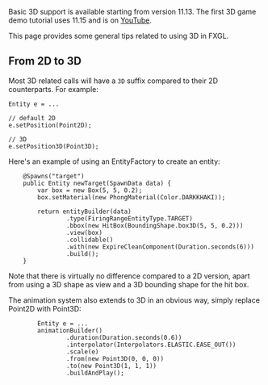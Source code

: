 Basic 3D support is available starting from version 11.13. The first 3D game demo tutorial uses 11.15 and is on [YouTube](https://youtu.be/qGgLHvsIRds).

This page provides some general tips related to using 3D in FXGL.

## From 2D to 3D

Most 3D related calls will have a `3D` suffix compared to their 2D counterparts. For example:

```
Entity e = ...

// default 2D
e.setPosition(Point2D);

// 3D
e.setPosition3D(Point3D);
```

Here's an example of using an EntityFactory to create an entity:

```
    @Spawns("target")
    public Entity newTarget(SpawnData data) {
        var box = new Box(5, 5, 0.2);
        box.setMaterial(new PhongMaterial(Color.DARKKHAKI));

        return entityBuilder(data)
                .type(FiringRangeEntityType.TARGET)
                .bbox(new HitBox(BoundingShape.box3D(5, 5, 0.2)))
                .view(box)
                .collidable()
                .with(new ExpireCleanComponent(Duration.seconds(6)))
                .build();
    }
```

Note that there is virtually no difference compared to a 2D version, apart from using a 3D shape as view and a 3D bounding shape for the hit box.

The animation system also extends to 3D in an obvious way, simply replace Point2D with Point3D:

```
        Entity e = ...
        animationBuilder()
                .duration(Duration.seconds(0.6))
                .interpolator(Interpolators.ELASTIC.EASE_OUT())
                .scale(e)
                .from(new Point3D(0, 0, 0))
                .to(new Point3D(1, 1, 1))
                .buildAndPlay();
```